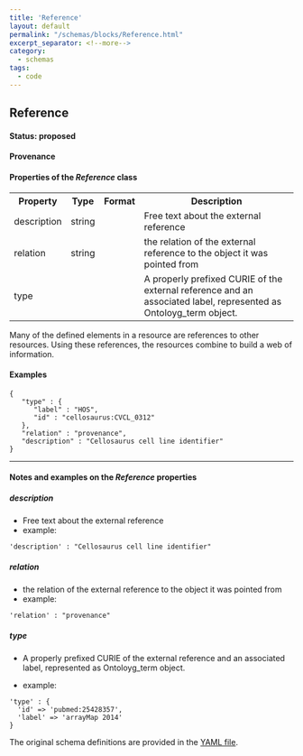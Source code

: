 ```yaml
---
title: 'Reference'
layout: default
permalink: "/schemas/blocks/Reference.html"
excerpt_separator: <!--more-->
category:
  - schemas
tags:
  - code
---
```

## Reference


#### Status: __proposed__

<!--more-->



#### Provenance  
  
<h4>Properties of the <i>Reference</i> class</h4>

<table>
  <tr>
    <th>Property</th>
    <th>Type</th>
    <th>Format</th>
    <th>Description</th>
  </tr>
  <tr>
    <td>description</td>
    <td>string</td>
    <td></td>
    <td>Free text about the external reference</td>
  </tr>
  <tr>
    <td>relation</td>
    <td>string</td>
    <td></td>
    <td>the relation of the external reference to the object it was pointed from</td>
  </tr>
  <tr>
    <td>type</td>
    <td></td>
    <td></td>
    <td>A properly prefixed CURIE of the external reference and an associated label,
represented as Ontoloyg_term object.
</td>
  </tr>

</table>Many of the defined elements in a resource are references to other resources.
Using these references, the resources combine to build a web of information.



#### Examples

```
{
   "type" : {
      "label" : "HOS",
      "id" : "cellosaurus:CVCL_0312"
   },
   "relation" : "provenance",
   "description" : "Cellosaurus cell line identifier"
}
```
--------------------------------------------------------------------------------

<h4>Notes and examples on the <i>Reference</i> properties</h4>

##### description

* Free text about the external reference
* example:

```
'description' : "Cellosaurus cell line identifier"
```

##### relation

* the relation of the external reference to the object it was pointed from
* example:

```
'relation' : "provenance"
```

##### type

* A properly prefixed CURIE of the external reference and an associated label,
represented as Ontoloyg_term object.

* example:

```
'type' : {
  'id' => 'pubmed:25428357',
  'label' => 'arrayMap 2014'
}
```
  
The original schema definitions are provided in the [YAML file](https://github.com/ga4gh-schemablocks/blocks/blob/master/src/yaml/reference.yaml).
